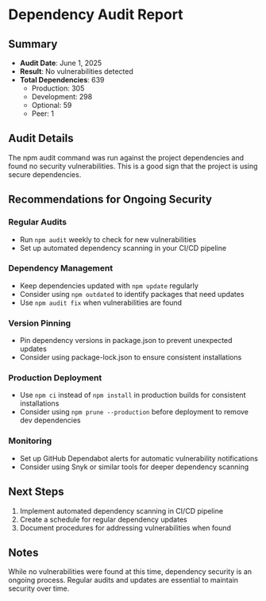 # Dependency Audit Report

## Summary
- **Audit Date**: June 1, 2025
- **Result**: No vulnerabilities detected
- **Total Dependencies**: 639
  - Production: 305
  - Development: 298
  - Optional: 59
  - Peer: 1

## Audit Details
The npm audit command was run against the project dependencies and found no security vulnerabilities. This is a good sign that the project is using secure dependencies.

## Recommendations for Ongoing Security

### Regular Audits
- Run `npm audit` weekly to check for new vulnerabilities
- Set up automated dependency scanning in your CI/CD pipeline

### Dependency Management
- Keep dependencies updated with `npm update` regularly
- Consider using `npm outdated` to identify packages that need updates
- Use `npm audit fix` when vulnerabilities are found

### Version Pinning
- Pin dependency versions in package.json to prevent unexpected updates
- Consider using package-lock.json to ensure consistent installations

### Production Deployment
- Use `npm ci` instead of `npm install` in production builds for consistent installations
- Consider using `npm prune --production` before deployment to remove dev dependencies

### Monitoring
- Set up GitHub Dependabot alerts for automatic vulnerability notifications
- Consider using Snyk or similar tools for deeper dependency scanning

## Next Steps
1. Implement automated dependency scanning in CI/CD pipeline
2. Create a schedule for regular dependency updates
3. Document procedures for addressing vulnerabilities when found

## Notes
While no vulnerabilities were found at this time, dependency security is an ongoing process. Regular audits and updates are essential to maintain security over time.
